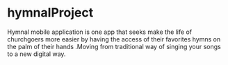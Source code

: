 # hymnalProject
Hymnal mobile  application is one app that seeks make the life of churchgoers more easier by having the access of their favorites hymns on the palm of their hands .Moving from traditional  way of  singing your songs to a new digital way.  
